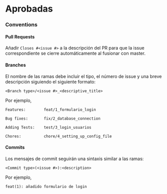 # Aprobadas

### Conventions

#### Pull Requests

Añadir ```Closes #<issue #>``` a la descripción del PR para que la issue correspondiente se cierre automáticamente al fusionar con master.

#### Branches

El nombre de las ramas debe incluir el tipo, el número de issue y una breve descripción siguiendo el siguiente formato:

```
<Branch type>/<issue #>_<descriptive_title>
```
Por ejemplo,
```
Features:        feat/1_formulario_login

Bug fixes:       fix/2_database_connection

Adding Tests:    test/3_login_usuarios

Chores:          chore/4_setting_up_config_file
```
#### Commits

Los mensajes de commit seguirán una sintaxis similar a las ramas:

```
<Commit type>(<issue #>):<description>
```
Por ejemplo,

```
feat(1): añadido formulario de login
```
